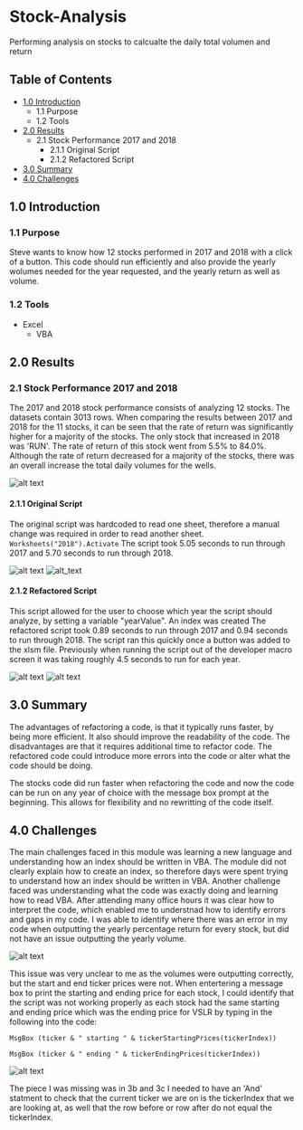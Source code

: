 # Stock-Analysis
Performing analysis on stocks to calcualte the daily total volumen and return

## Table of Contents
- [1.0 Introduction](#Introduction)
  * 1.1 Purpose
  * 1.2 Tools
- [2.0 Results](#Results)
  * 2.1 Stock Performance 2017 and 2018
    * 2.1.1 Original Script
    * 2.1.2 Refactored Script
- [3.0 Summary](#Summary)
- [4.0 Challenges](#Challenges)

<a name="Introduction"></a>
## 1.0 Introduction

### 1.1 Purpose
Steve wants to know how 12 stocks performed in 2017 and 2018 with a click of a button. This code should run efficiently and also provide the yearly wolumes needed for the year requested, and the yearly return as well as volume. 

### 1.2 Tools
- Excel
  - VBA
 
<a name="Results"></a>
## 2.0 Results
### 2.1 Stock Performance 2017 and 2018
The 2017 and 2018 stock performance consists of analyzing 12 stocks. The datasets contain 3013 rows. When comparing the results between 2017 and 2018 for the 11 stocks, it can be seen that the rate of return was significantly higher for a majority of the stocks. The only stock that increased in 2018 was 'RUN'. The rate of return of this stock went from 5.5% to 84.0%. Although the rate of return decreased for a majority of the stocks, there was an overall increase the total daily volumes for the wells. 

![alt text](Resources/stock_comparison.png)

#### 2.1.1 Original Script
The original script was hardcoded to read one sheet, therefore a manual change was required in order to read another sheet.  
`Worksheets("2018").Activate`
The script took 5.05 seconds to run through 2017 and 5.70 seconds to run through 2018.

![alt text](Resources/Original_2017.png)
![alt_text](Resources/Original_2018.png)

#### 2.1.2 Refactored Script
This script allowed for the user to choose which year the script should analyze, by setting a variable "yearValue". An index was created 
The refactored script took 0.89 seconds to run through 2017 and 0.94 seconds to run through 2018. The script ran this quickly once a button was added to the xlsm file. Previously when running the script out of the developer macro screen it was taking roughly 4.5 seconds to run for each year. 

![alt text](Resources/Refactored_2017.png)
![alt text](Resources/Refactored_2018.png)

<a name="Summary"></a>
## 3.0 Summary
The advantages of refactoring a code, is that it typically runs faster, by being more efficient. It also should improve the readability of the code. The disadvantages are that it requires additional time to refactor code. The refactored code could introduce more errors into the code or alter what the code should be doing.  

The stocks code did run faster when refactoring the code and now the code can be run on any year of choice with the message box prompt at the beginning. This allows for flexibility and no rewritting of the code itself. 

<a name="Challenges"></a>
## 4.0 Challenges

The main challenges faced in this module was learning a new language and understanding how an index should be written in VBA.  The module did not clearly explain how to create an index, so therefore days were spent trying to understand how an index should be written in VBA. Another challenge faced was understanding what the code was exactly doing and learning how to read VBA. After attending many office hours it was clear how to interpret the code, which enabled me to understnad how to identify errors and gaps in my code.  I was able to identify where there was an error in my code when outputting the yearly percentage return for every stock, but did not have an issue outputting the yearly volume.  

![alt text](Resources/Challenge_return.png)  

This issue was very unclear to me as the volumes were outputting correctly, but the start and end ticker prices were not. When entertering a message box to print the starting and ending price for each stock, I could identify that the script was not working properly as each stock had the same starting and ending price which was the ending price for VSLR by typing in the following into the code:

`MsgBox (ticker & " starting " & tickerStartingPrices(tickerIndex))`

`MsgBox (ticker & " ending " & tickerEndingPrices(tickerIndex))`

![alt text](Resources/MsgBox_EndingPrice.png)

The piece I was missing was in 3b and 3c I needed to have an 'And' statment to check that the current ticker we are on is the tickerIndex that we are looking at, as well that the row before or row after do not equal the tickerIndex.




